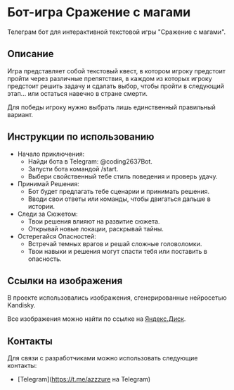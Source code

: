 # Бот-игра Сражение с магами 

Телеграм бот для интерактивной текстовой игры "Сражение с магами".


## Описание

Игра представляет собой текстовый квест, 
в котором игроку предстоит пройти через различные препятствия,
в каждом из которых игроку предстоит решить задачу и сдалать выбор, 
чтобы пройти в следующий этап... или остаться навечно в стране смерти.

Для победы игроку нужно выбрать лишь единственный правильный вариант.

## Инструкции по использованию
- Начало приключения:
  - Найди бота в Telegram: @coding2637Bot.
  - Запусти бота командой /start.
  - Выбери свойственный тебе стиль поведения и проверь удачу.
- Принимай Решения:
  - Бот будет предлагать тебе сценарии и принимать решения.
  - Вводи свои ответы или команды, чтобы двигаться дальше в истории. 
- Следи за Сюжетом:
  - Твои решения влияют на развитие сюжета. 
  - Открывай новые локации, раскрывай тайны.
- Остерегайся Опасностей:
  - Встречай темных врагов и решай сложные головоломки. 
  - Твои навыки и решения могут спасти тебя или поставить в опасность.


## Ссылки на изображения
В проекте использовались изображения, сгенерированные нейросетью Kandisky.

Все изображения можно найти по ссылке на [Яндекс.Диск](https://disk.yandex.ru/d/oFmUUxqIuUxz_A).

## Контакты
Для связи с разработчиками можно использовать следующие контакты:

- [Telegram](https://t.me/azzzure на Telegram)

